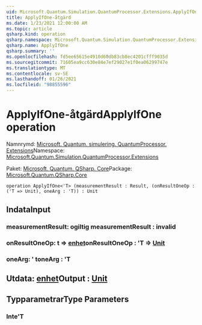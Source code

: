 ```yaml
---
uid: Microsoft.Quantum.Simulation.QuantumProcessor.Extensions.ApplyIfOne
title: ApplyIfOne-åtgärd
ms.date: 1/23/2021 12:00:00 AM
ms.topic: article
qsharp.kind: operation
qsharp.namespace: Microsoft.Quantum.Simulation.QuantumProcessor.Extensions
qsharp.name: ApplyIfOne
qsharp.summary: ''
ms.openlocfilehash: fd5ee65615e4910d60db83cb8ec4201cfff9035d
ms.sourcegitcommit: 71605ea9cc630e84e7ef29027e1f0ea06299747e
ms.translationtype: MT
ms.contentlocale: sv-SE
ms.lasthandoff: 01/26/2021
ms.locfileid: "98855596"
---
```

# <a name="applyifone-operation"></a><span data-ttu-id="f3f5b-102">ApplyIfOne-åtgärd</span><span class="sxs-lookup"><span data-stu-id="f3f5b-102">ApplyIfOne operation</span></span>

<span data-ttu-id="f3f5b-103">Namnrymd: [Microsoft. Quantum. simulering. QuantumProcessor. Extensions](xref:Microsoft.Quantum.Simulation.QuantumProcessor.Extensions)</span><span class="sxs-lookup"><span data-stu-id="f3f5b-103">Namespace: [Microsoft.Quantum.Simulation.QuantumProcessor.Extensions](xref:Microsoft.Quantum.Simulation.QuantumProcessor.Extensions)</span></span>

<span data-ttu-id="f3f5b-104">Paket: [Microsoft. Quantum. QSharp. Core](https://nuget.org/packages/Microsoft.Quantum.QSharp.Core)</span><span class="sxs-lookup"><span data-stu-id="f3f5b-104">Package: [Microsoft.Quantum.QSharp.Core](https://nuget.org/packages/Microsoft.Quantum.QSharp.Core)</span></span>




```qsharp
operation ApplyIfOne<'T> (measurementResult : Result, (onResultOneOp : ('T => Unit), oneArg : 'T)) : Unit
```


## <a name="input"></a><span data-ttu-id="f3f5b-105">Indata</span><span class="sxs-lookup"><span data-stu-id="f3f5b-105">Input</span></span>

### <a name="measurementresult--__invalidresult__"></a><span data-ttu-id="f3f5b-106">measurementResult: __ogiltig <Result>__</span><span class="sxs-lookup"><span data-stu-id="f3f5b-106">measurementResult : __invalid<Result>__</span></span>




### <a name="onresultoneop--t--unit"></a><span data-ttu-id="f3f5b-107">onResultOneOp: t => [enhet](xref:microsoft.quantum.lang-ref.unit)</span><span class="sxs-lookup"><span data-stu-id="f3f5b-107">onResultOneOp : 'T => [Unit](xref:microsoft.quantum.lang-ref.unit)</span></span> 




### <a name="onearg--t"></a><span data-ttu-id="f3f5b-108">oneArg: ' t</span><span class="sxs-lookup"><span data-stu-id="f3f5b-108">oneArg : 'T</span></span>





## <a name="output--unit"></a><span data-ttu-id="f3f5b-109">Utdata: [enhet](xref:microsoft.quantum.lang-ref.unit)</span><span class="sxs-lookup"><span data-stu-id="f3f5b-109">Output : [Unit](xref:microsoft.quantum.lang-ref.unit)</span></span>



## <a name="type-parameters"></a><span data-ttu-id="f3f5b-110">Typparametrar</span><span class="sxs-lookup"><span data-stu-id="f3f5b-110">Type Parameters</span></span>

### <a name="t"></a><span data-ttu-id="f3f5b-111">Inte</span><span class="sxs-lookup"><span data-stu-id="f3f5b-111">'T</span></span>

